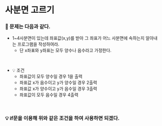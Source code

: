 # 사분면 고르기

### 📌 문제는 다음과 같다.
- 1~4사분면이 있는데 좌표값(x,y)를 받아 그 좌표가 어느 사분면에 속하는지 알아내는 프로그램을 작성하여라.
    - 단 x좌표와 y좌표는 모두 양수나 음수라고 가정한다.
<br/>

- 💡 조건
    - 좌표값이 모두 양수일 경우 1을 출력
    - 좌표값 x가 음수이고 y가 양수일 경우 2출력
    - 좌표값 x가 양수이고 y가 음수일 경우 3출력
    - 좌표값이 모두 음수일 경우 4출력
<br/>

### 💡 if문을 이용해 위와 같은 조건을 하여 사용하면 되겠다.
